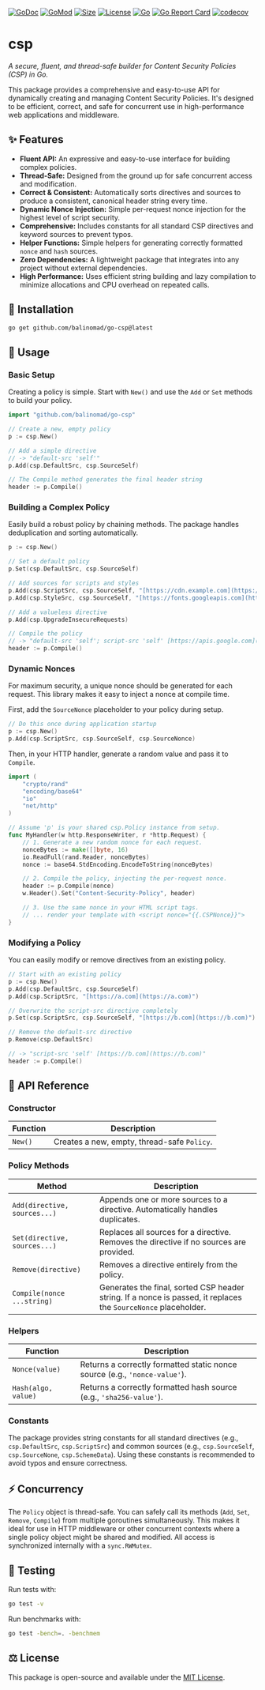 [![GoDoc](https://pkg.go.dev/badge/github.com/balinomad/go-csp?status.svg)](https://pkg.go.dev/github.com/balinomad/go-csp?tab=doc)
[![GoMod](https://img.shields.io/github/go-mod/go-version/balinomad/go-csp)](https://github.com/balinomad/go-csp)
[![Size](https://img.shields.io/github/languages/code-size/balinomad/go-csp)](https://github.com/balinomad/go-csp)
[![License](https://img.shields.io/github/license/balinomad/go-csp)](./LICENSE)
[![Go](https://github.com/balinomad/go-csp/actions/workflows/go.yml/badge.svg)](https://github.com/balinomad/go-csp/actions/workflows/go.yml)
[![Go Report Card](https://goreportcard.com/badge/github.com/balinomad/go-csp)](https://goreportcard.com/report/github.com/balinomad/go-csp)
[![codecov](https://codecov.io/github/balinomad/go-csp/graph/badge.svg?token=L1K68IIN51)](https://codecov.io/github/balinomad/go-csp)

# csp

*A secure, fluent, and thread-safe builder for Content Security Policies (CSP) in Go.*

This package provides a comprehensive and easy-to-use API for dynamically creating and managing Content Security Policies. It's designed to be efficient, correct, and safe for concurrent use in high-performance web applications and middleware.

## ✨ Features

- **Fluent API:** An expressive and easy-to-use interface for building complex policies.
- **Thread-Safe:** Designed from the ground up for safe concurrent access and modification.
- **Correct & Consistent:** Automatically sorts directives and sources to produce a consistent, canonical header string every time.
- **Dynamic Nonce Injection:** Simple per-request nonce injection for the highest level of script security.
- **Comprehensive:** Includes constants for all standard CSP directives and keyword sources to prevent typos.
- **Helper Functions:** Simple helpers for generating correctly formatted `nonce` and `hash` sources.
- **Zero Dependencies:** A lightweight package that integrates into any project without external dependencies.
- **High Performance:** Uses efficient string building and lazy compilation to minimize allocations and CPU overhead on repeated calls.

## 📌 Installation

```bash
go get github.com/balinomad/go-csp@latest
```

## 🚀 Usage

### Basic Setup

Creating a policy is simple. Start with `New()` and use the `Add` or `Set` methods to build your policy.

```go
import "github.com/balinomad/go-csp"

// Create a new, empty policy
p := csp.New()

// Add a simple directive
// -> "default-src 'self'"
p.Add(csp.DefaultSrc, csp.SourceSelf)

// The Compile method generates the final header string
header := p.Compile()
```

### Building a Complex Policy

Easily build a robust policy by chaining methods. The package handles deduplication and sorting automatically.

```go
p := csp.New()

// Set a default policy
p.Set(csp.DefaultSrc, csp.SourceSelf)

// Add sources for scripts and styles
p.Add(csp.ScriptSrc, csp.SourceSelf, "[https://cdn.example.com](https://cdn.example.com)", "[https://apis.google.com](https://apis.google.com)")
p.Add(csp.StyleSrc, csp.SourceSelf, "[https://fonts.googleapis.com](https://fonts.googleapis.com)")

// Add a valueless directive
p.Add(csp.UpgradeInsecureRequests)

// Compile the policy
// -> "default-src 'self'; script-src 'self' [https://apis.google.com](https://apis.google.com) [https://cdn.example.com](https://cdn.example.com); style-src 'self' [https://fonts.googleapis.com](https://fonts.googleapis.com); upgrade-insecure-requests"
header := p.Compile()
```
### Dynamic Nonces

For maximum security, a unique nonce should be generated for each request. This library makes it easy to inject a nonce at compile time.

First, add the `SourceNonce` placeholder to your policy during setup.

```go
// Do this once during application startup
p := csp.New()
p.Add(csp.ScriptSrc, csp.SourceSelf, csp.SourceNonce)
```

Then, in your HTTP handler, generate a random value and pass it to `Compile`.

```go
import (
    "crypto/rand"
    "encoding/base64"
    "io"
    "net/http"
)

// Assume 'p' is your shared csp.Policy instance from setup.
func MyHandler(w http.ResponseWriter, r *http.Request) {
    // 1. Generate a new random nonce for each request.
    nonceBytes := make([]byte, 16)
    io.ReadFull(rand.Reader, nonceBytes)
    nonce := base64.StdEncoding.EncodeToString(nonceBytes)

    // 2. Compile the policy, injecting the per-request nonce.
    header := p.Compile(nonce)
    w.Header().Set("Content-Security-Policy", header)

    // 3. Use the same nonce in your HTML script tags.
    // ... render your template with <script nonce="{{.CSPNonce}}">
}
```

### Modifying a Policy

You can easily modify or remove directives from an existing policy.

```go
// Start with an existing policy
p := csp.New()
p.Add(csp.DefaultSrc, csp.SourceSelf)
p.Add(csp.ScriptSrc, "[https://a.com](https://a.com)")

// Overwrite the script-src directive completely
p.Set(csp.ScriptSrc, csp.SourceSelf, "[https://b.com](https://b.com)")

// Remove the default-src directive
p.Remove(csp.DefaultSrc)

// -> "script-src 'self' [https://b.com](https://b.com)"
header := p.Compile()
```

## 📘 API Reference

### Constructor

| Function | Description |
|----------|-------------|
| `New()`  | Creates a new, empty, thread-safe `Policy`. |

### Policy Methods

| Method | Description |
|--------|-------------|
| `Add(directive, sources...)` | Appends one or more sources to a directive. Automatically handles duplicates. |
| `Set(directive, sources...)` | Replaces all sources for a directive. Removes the directive if no sources are provided. |
| `Remove(directive)` | Removes a directive entirely from the policy. |
| `Compile(nonce ...string)` | Generates the final, sorted CSP header string. If a nonce is passed, it replaces the `SourceNonce` placeholder. |

### Helpers

| Function | Description |
|----------|-------------|
| `Nonce(value)` | Returns a correctly formatted static nonce source (e.g., `'nonce-value'`). |
| `Hash(algo, value)` | Returns a correctly formatted hash source (e.g., `'sha256-value'`). |

### Constants

The package provides string constants for all standard directives (e.g., `csp.DefaultSrc`, `csp.ScriptSrc`) and common sources (e.g., `csp.SourceSelf`, `csp.SourceNone`, `csp.SchemeData`). Using these constants is recommended to avoid typos and ensure correctness.

## ⚡ Concurrency

The `Policy` object is thread-safe. You can safely call its methods (`Add`, `Set`, `Remove`, `Compile`) from multiple goroutines simultaneously. This makes it ideal for use in HTTP middleware or other concurrent contexts where a single policy object might be shared and modified. All access is synchronized internally with a `sync.RWMutex`.

## 🧪 Testing

Run tests with:
```bash
go test -v
```

Run benchmarks with:
```bash
go test -bench=. -benchmem
```

## ⚖️ License

This package is open-source and available under the [MIT License](LICENSE).
